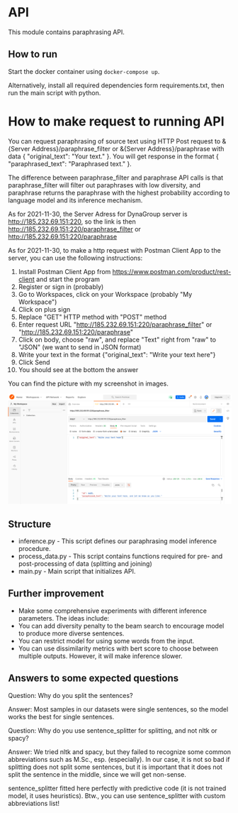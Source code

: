 # API

This module contains paraphrasing API.

## How to run

Start the docker container using `docker-compose up`.

Alternatively, install all required dependencies form requirements.txt, then run the main script with python.

# How to make request to running API

You can request paraphrasing of source text using HTTP Post request to &{Server Address}/paraphrase_filter or &{Server Address}/paraphrase with data 
{ "original_text": "Your text." }. You will get response in the format { "paraphrased_text": "Paraphrased text." }.

The difference between paraphrase_filter and paraphrase API calls is that
paraphrase_filter will filter out paraphrases with low diversity, and 
paraphrase returns the paraphrase with the highest probability according to
language model and its inference mechanism.

As for 2021-11-30, the Server Adress for DynaGroup server is http://185.232.69.151:220, so
the link is then http://185.232.69.151:220/paraphrase_filter or http://185.232.69.151:220/paraphrase

As for 2021-11-30, to make a http request with Postman Client App to the server, you can use the following instructions:
1. Install Postman Client App from https://www.postman.com/product/rest-client and start the program
2. Register or sign in (probably)
3. Go to Workspaces, click on your Workspace (probably "My Workspace")
4. Click on plus sign
5. Replace "GET" HTTP method with "POST" method
6. Enter request URL "http://185.232.69.151:220/paraphrase_filter" or "http://185.232.69.151:220/paraphrase"
7. Click on body, choose "raw", and replace "Text" right from "raw" to "JSON" (we want to send in JSON format)
8. Write your text in the format {"original_text": "Write your text here"}
9. Click Send
10. You should see at the bottom the answer

You can find the picture with my screenshot in images.

![plot](./images/postman_example.png)

## Structure

* inference.py - This script defines our paraphrasing model inference procedure.
* process_data.py - This script contains functions required for pre- and post-processing of data (splitting and joining)
* main.py - Main script that initializes API.

## Further improvement

* Make some comprehensive experiments with different inference parameters. The ideas include:
* You can add diversity penalty to the beam search to encourage model to produce more diverse sentences.
* You can restrict model for using some words from the input.
* You can use dissimilarity metrics with bert score to choose between multiple outputs. However, it will make
inference slower.
  
## Answers to some expected questions

Question: Why do you split the sentences?

Answer: Most samples in our datasets were single sentences, so the model works the best for single sentences. 

Question: Why do you use sentence_splitter for splitting, and not nltk or spacy?

Answer: We tried nltk and spacy, but they failed to recognize some common abbreviations such as M.Sc., esp. (especially).
In our case, it is not so bad if splitting does not split some sentences, but it is important that it does not
split the sentence in the middle, since we will get non-sense. 

sentence_splitter fitted here perfectly with predictive code (it is not trained model, it uses heuristics). 
Btw., you can use sentence_splitter with custom abbreviations list!
